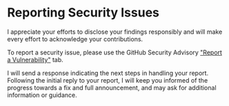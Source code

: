 # Reporting Security Issues

I appreciate your efforts to disclose your findings responsibly and will make every effort to acknowledge your contributions.

To report a security issue, please use the GitHub Security Advisory ["Report a Vulnerability"](https://github.com/sycured/imaginary/security/advisories/new) tab.

I will send a response indicating the next steps in handling your report. Following the initial reply to your report, I will keep you informed of the progress towards a fix and full announcement, and may ask for additional information or guidance.
